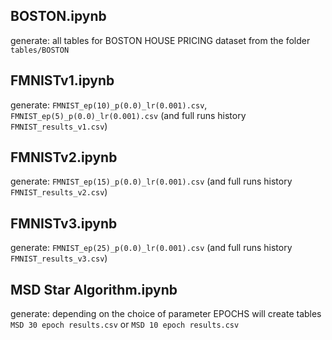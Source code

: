 ## BOSTON.ipynb

generate: all tables for BOSTON HOUSE PRICING dataset from the folder `tables/BOSTON`


## FMNISTv1.ipynb

generate: `FMNIST_ep(10)_p(0.0)_lr(0.001).csv`, `FMNIST_ep(5)_p(0.0)_lr(0.001).csv` (and full runs history  `FMNIST_results_v1.csv`) 


## FMNISTv2.ipynb

generate: `FMNIST_ep(15)_p(0.0)_lr(0.001).csv` (and full runs history  `FMNIST_results_v2.csv`) 


## FMNISTv3.ipynb

generate: `FMNIST_ep(25)_p(0.0)_lr(0.001).csv` (and full runs history  `FMNIST_results_v3.csv`) 

## MSD Star Algorithm.ipynb

generate: depending on the choice of parameter EPOCHS will create tables  `MSD 30 epoch results.csv` or `MSD 10 epoch results.csv`


